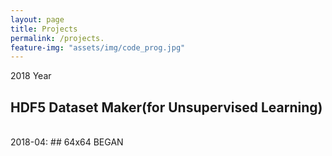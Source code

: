 ```yaml
---
layout: page
title: Projects
permalink: /projects.
feature-img: "assets/img/code_prog.jpg"
---
```

2018 Year
## HDF5 Dataset Maker(for Unsupervised Learning)
<br>
2018-04:
## 64x64 BEGAN
